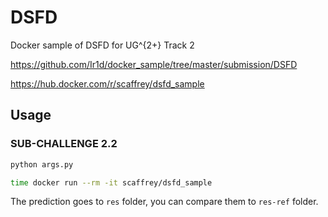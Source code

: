 # DSFD

Docker sample of DSFD for UG^{2+} Track 2

https://github.com/Ir1d/docker_sample/tree/master/submission/DSFD

https://hub.docker.com/r/scaffrey/dsfd_sample

## Usage

### SUB-CHALLENGE 2.2

```python
python args.py
```

```bash
time docker run --rm -it scaffrey/dsfd_sample
```

The prediction goes to `res` folder, you can compare them to `res-ref` folder.
